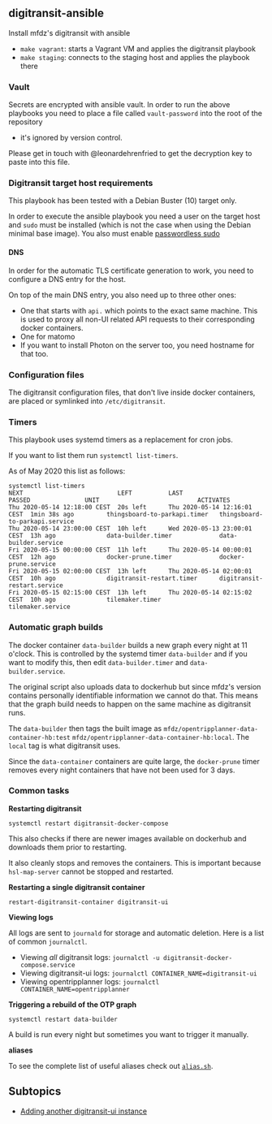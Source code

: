 ## digitransit-ansible

Install mfdz's digitransit with ansible

- `make vagrant`: starts a Vagrant VM and applies the digitransit playbook
- `make staging`: connects to the staging host and applies the playbook there

### Vault 

Secrets are encrypted with ansible vault. In order to run the above playbooks
you need to place a file called `vault-password` into the root of the repository
- it's ignored by version control.

Please get in touch with @leonardehrenfried to get the decryption key to paste
into this file.

### Digitransit target host requirements

This playbook has been tested with a Debian Buster (10) target only.

In order to execute the ansible playbook you need a user on the target host and `sudo`
must be installed (which is not the case when using the Debian minimal base image).
You also must enable [passwordless sudo](https://serverfault.com/questions/160581/how-to-setup-passwordless-sudo-on-linux)

#### DNS

In order for the automatic TLS certificate generation to work, you need to 
configure a DNS entry for the host.

On top of the main DNS entry, you also need up to three other ones:

- One that starts with `api.` which points to the exact same machine. This is used to 
proxy all non-UI related API requests to their corresponding docker containers.
- One for matomo
- If you want to install Photon on the server too, you need hostname for that too.

### Configuration files

The digitransit configuration files, that don't live inside docker containers,
are placed or symlinked into `/etc/digitransit`.

### Timers

This playbook uses systemd timers as a replacement for cron jobs.

If you want to list them run `systemctl list-timers`.

As of May 2020 this list as follows:

```
systemctl list-timers 
NEXT                          LEFT          LAST                          PASSED               UNIT                           ACTIVATES
Thu 2020-05-14 12:18:00 CEST  20s left      Thu 2020-05-14 12:16:01 CEST  1min 38s ago         thingsboard-to-parkapi.timer   thingsboard-to-parkapi.service
Thu 2020-05-14 23:00:00 CEST  10h left      Wed 2020-05-13 23:00:01 CEST  13h ago              data-builder.timer             data-builder.service
Fri 2020-05-15 00:00:00 CEST  11h left      Thu 2020-05-14 00:00:01 CEST  12h ago              docker-prune.timer             docker-prune.service
Fri 2020-05-15 02:00:00 CEST  13h left      Thu 2020-05-14 02:00:01 CEST  10h ago              digitransit-restart.timer      digitransit-restart.service
Fri 2020-05-15 02:15:00 CEST  13h left      Thu 2020-05-14 02:15:02 CEST  10h ago              tilemaker.timer                tilemaker.service
```

### Automatic graph builds

The docker container `data-builder` builds a new graph every night at 11 o'clock.
This is controlled by the systemd timer `data-builder` and if you want to modify
this, then edit `data-builder.timer` and `data-builder.service`.

The original script also uploads data to dockerhub but since mfdz's version contains
personally identifiable information we cannot do that. This means that the graph
build needs to happen on the same machine as digitransit runs.

The `data-builder` then tags the built image as `mfdz/opentripplanner-data-container-hb:test`
`mfdz/opentripplanner-data-container-hb:local`. The `local` tag is what
digitransit uses.

Since the `data-container` containers are quite large, the `docker-prune` timer
removes every night containers that have not been used for 3 days.

### Common tasks

**Restarting digitransit**

`systemctl restart digitransit-docker-compose`

This also checks if there are newer images available on dockerhub and downloads
them prior to restarting. 

It also cleanly stops and removes the containers. This
is important because `hsl-map-server` cannot be stopped and restarted.

**Restarting a single digitransit container**

`restart-digitransit-container digitransit-ui`

**Viewing logs**

All logs are sent to `journald` for storage and automatic deletion. Here is
a list of common `journalctl`.

- Viewing *all* digitransit logs: `journalctl -u digitransit-docker-compose.service`
- Viewing digitransit-ui logs: `journalctl CONTAINER_NAME=digitransit-ui`
- Viewing opentripplanner logs: `journalctl CONTAINER_NAME=opentripplanner`

**Triggering a rebuild of the OTP graph**

`systemctl restart data-builder`

A build is run every night but sometimes you want to trigger it manually.

**aliases**

To see the complete list of useful aliases check out [`alias.sh`](roles/base/templates/alias.sh).

## Subtopics

- [Adding another digitransit-ui instance](./docs/adding-a-ui-instance.md)
